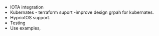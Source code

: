 * IOTA integration
* Kubernates - terraform suport -improve design grpah for kubernates. 
* HypriotOS support. 
* Testing 
* Use examples,
